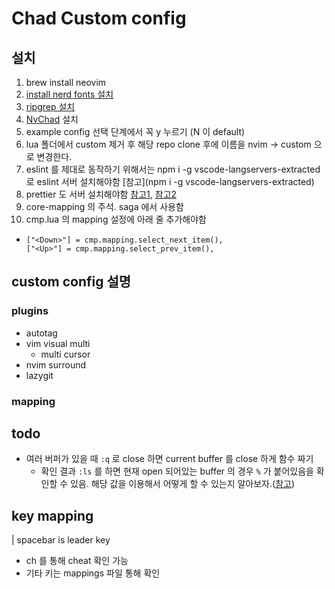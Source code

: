 # Chad Custom config

## 설치

1. brew install neovim
2. [install nerd fonts 설치](https://github.com/ryanoasis/nerd-fonts#option-4-homebrew-fonts)
3. [ripgrep 설치](https://github.com/BurntSushi/ripgrep)
4. [NvChad](https://nvchad.com/docs/quickstart/install) 설치
5. example config 선택 단계에서 꼭 y 누르기 (N 이 default)
6. lua 폴더에서 custom 제거 후 해당 repo clone 후에 이름을 nvim -> custom 으로 변경한다.
7. eslint 를 제대로 동작하기 위해서는 npm i -g vscode-langservers-extracted 로 eslint 서버 설치해야함 [참고](npm i -g vscode-langservers-extracted)
8. prettier 도 서버 설치해야함 [참고1](https://github.com/MunifTanjim/prettier.nvim), [참고2](https://github.com/fsouza/prettierd#installation-guide)
9. core-mapping 의 <C-c> 주석. saga 에서 사용함
10. cmp.lua 의 mapping 설정에 아래 줄 추가해야함
  - ```
    ["<Down>"] = cmp.mapping.select_next_item(),
    ["<Up>"] = cmp.mapping.select_prev_item(),
    ```


## custom config 설명

### plugins
- autotag
- vim visual multi
  - multi cursor
- nvim surround
- lazygit


### mapping

## todo
- 여러 버퍼가 있을 때 `:q` 로 close 하면 current buffer 를 close 하게 함수 짜기
  - 확인 결과 `:ls` 를 하면 현재 open 되어있는 buffer 의 경우 `%` 가 붙어있음을 확인할 수 있음. 해당 값을 이용해서 어떻게 할 수 있는지 알아보자.([참고](https://vi.stackexchange.com/a/5485))


## key mapping

| spacebar is leader key

- <leader>ch 를 통해 cheat 확인 가능
- 기타 키는 mappings 파일 통해 확인

